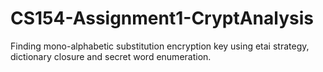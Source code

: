 # CS154-Assignment1-CryptAnalysis

Finding mono-alphabetic substitution encryption key using etai strategy, dictionary closure and secret word enumeration.
